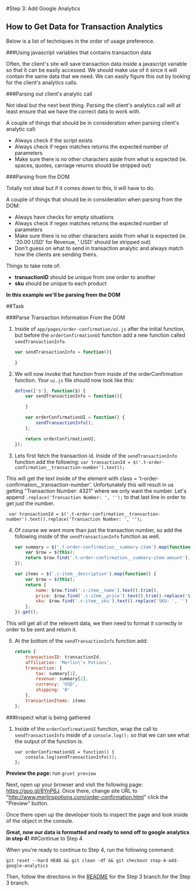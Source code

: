 #Step 3: Add Google Analytics

## How to Get Data for Transaction Analytics
Below is a list of techniques in the order of usage preference.

###Using javascript variables that contains transaction data
 
Often, the client's site will save transaction data inside a javascript variable so that it can be easily accessed. We should make use of it since it will contain the same data that we need. We can easily figure this out by looking for the client's analytics calls.

###Parsing out client's analytic call

Not ideal but the next best thing. Parsing the client's analytics call will at least ensure that we have the correct data to work with.

A couple of things that should be in consideration when parsing client's analytic call:

- Always check if the script exists
- Always check if regex matches returns the expected number of parameters
- Make sure there is no other characters aside from what is expected (ie. spaces, quotes, carriage returns should be stripped out)

###Parsing from the DOM

Totally not ideal but if it comes down to this, it will have to do. 

A couple of things that should be in consideration when parsing from the DOM:

- Always have checks for empty situations
- Always check if regex matches returns the expected number of parameters
- Make sure there is no other characters aside from what is expected (ie. '20.00 USD' for Revenue, ' USD' should be stripped out)
- Don't guess on what to send in transaction analytic and always match how the clients are sending theirs.

Things to take note of:
- __transactionID__ should be unique from one order to another
- __sku__ should be unique to each product

__In this example we'll be parsing from the DOM__

##Task

###Parse Transaction Information From the DOM

1. Inside of `app/pages/order-confirmation/ui.js` after the initial function, but before the `orderConfirmationUI` function add a new function called `sendTransactionInfo`.
    ```javascript
    var sendTransactionInfo = function(){

    }
    ```
2. We will now invoke that function from inside of the orderConfirmation function. Your `ui.js` file should now look like this:

    ```javascript
    define(['$'], function($) {
        var sendTransactionInfo = function(){

        }

        var orderConfirmationUI = function() {
            sendTransactionInfo();
        };

        return orderConfirmationUI;
    });
    ```
3. Lets first fetch the transaction id.
Inside of the `sendTransactionInfo` function add the following:
`var transactionId = $('.t-order-confirmation__transaction-number').text();`

This will get the text inside of the element with class = 't-order-confirmation__transaction-number'. Unfortunately this will result in us getting "Transaction Number: 4321" where we only want the number. Let's append `.replace('Transaction Number: ', '');` to that last line in order to get just the number.

` var transactionId = $('.t-order-confirmation__transaction-number').text().replace('Transaction Number: ', '');`

4. Of course we want more than just the transaction number, so add the following inside of the `sendTransactionInfo` function as well.

    ```javascript
    var summary = $('.t-order-confirmation__summary-item').map(function() {
        var $row = $(this);
        return $row.find('.t-order-confirmation__summary-item-amount').text().trim();
    });

    var items = $('.c-item__description').map(function() {
        var $row = $(this);
        return {
            name: $row.find('.c-item__name').text().trim(),
            price: $row.find('.c-item__price').text().trim().replace('$', ''),
            sku: $row.find('.c-item__sku').text().replace('SKU: ', '')
        };
    }).get();
    ```
This will get all of the relevent data, we then need to format it correctly in order to be sent and return it. 

5. At the bottom of the `sendTransactionInfo` function add: 
    ```javascript
    return {
        transactionID: transactionId,
        affiliation: 'Merlin\'s Potions',
        transaction: {
            tax: summary[1],
            revenue: summary[2],
            currency: 'USD',
            shipping: '0'
        },
        transactionItems: items
    };
    ```

###Inspect what is being gathered

1. Inside of the `orderConfirmationUI` function, wrap the call to `sendTransactionInfo` inside of a `console.log();` so that we can see what the output of the function is.  

    ```
    var orderConfirmationUI = function() {
        console.log(sendTransactionInfo());
    };
    ```

__Preview the page:__
run `grunt preview`

Next, open up your browser and visit the following page: https://goo.gl/8YnP6J. Once there, change site URL to "http://www.merlinspotions.com/order-confirmation.html" click the "Preview" button. 

Once there open up the developer tools to inspect the page and look inside of the object in the console.

__Great, now our data is formatted and ready to send off to google analytics in step 4!__
##Continue to Step 4

When you're ready to continue to Step 4, run the following command:

```
git reset --hard HEAD && git clean -df && git checkout step-4-add-google-analytics
```

Then, follow the directions in the [README](https://github.com/mobify/workshop--analytics-transactions/blob/step-4-add-google-analytics/README.md) for the Step 3 branch.for the Step 3 branch.
